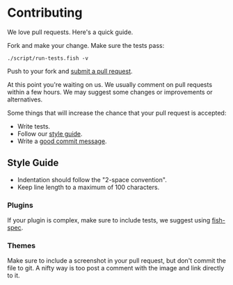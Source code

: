 # Contributing

We love pull requests. Here's a quick guide.

Fork and make your change. Make sure the tests pass:

    ./script/run-tests.fish -v

Push to your fork and [submit a pull request][pr].

At this point you're waiting on us. We usually comment on pull requests within a few hours. We may suggest some changes or improvements or alternatives.

Some things that will increase the chance that your pull request is accepted:

* Write tests.
* Follow our [style guide][style].
* Write a [good commit message][commit].

## Style Guide

* Indentation should follow the "2-space convention".
* Keep line length to a maximum of 100 characters.

### Plugins

If your plugin is complex, make sure to include tests, we suggest using [fish-spec][].

### Themes

Make sure to include a screenshot in your pull request, but don't commit the file to git. A nifty way is too post a comment with the image and link directly to it.


[pr]: https://github.com/bpinto/oh-my-fish/compare/
[fish-spec]: https://github.com/bpinto/oh-my-fish/tree/master/plugins/fish-spec
[commit]: http://tbaggery.com/2008/04/19/a-note-about-git-commit-messages.html
[style]: #style-guide
